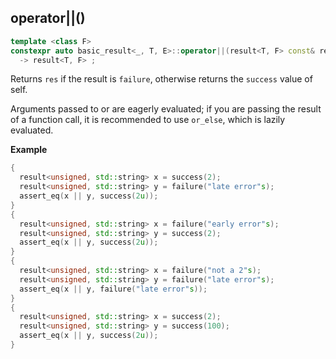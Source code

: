 ## operator||()

```cpp
template <class F>
constexpr auto basic_result<_, T, E>::operator||(result<T, F> const& res) const &
  -> result<T, F> ;
```

Returns `res` if the result is `failure`, otherwise returns the `success` value of self.

Arguments passed to or are eagerly evaluated; if you are passing the result of a function call, it is recommended to use `or_else`, which is lazily evaluated.

**Example**

```cpp
{
  result<unsigned, std::string> x = success(2);
  result<unsigned, std::string> y = failure("late error"s);
  assert_eq(x || y, success(2u));
}
{
  result<unsigned, std::string> x = failure("early error"s);
  result<unsigned, std::string> y = success(2);
  assert_eq(x || y, success(2u));
}
{
  result<unsigned, std::string> x = failure("not a 2"s);
  result<unsigned, std::string> y = failure("late error"s);
  assert_eq(x || y, failure("late error"s));
}
{
  result<unsigned, std::string> x = success(2);
  result<unsigned, std::string> y = success(100);
  assert_eq(x || y, success(2u));
}
```

